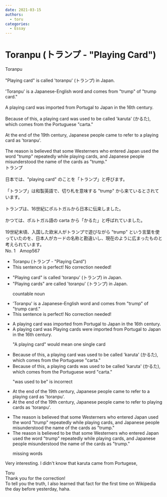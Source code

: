 ```yaml
---
date: 2021-03-15
authors:
  - toru
categories:
  - Essay
---
```


<h1 id="subject_show">Toranpu (トランプ - "Playing Card")</h1>
<div class="date" hidden>Mar 15, 2021 15:24</div>
<div id="post"><div id="body_show_ori">
Toranpu<br/><br/>"Playing card" is called 'toranpu' (トランプ) in Japan.<br/><br/>'Toranpu' is a Japanese-English word and comes from "trump" of "trump card."<br/><br/>A playing card was imported from Portugal to Japan in the 16th century.<br/><br/>Because of this, a playing card was used to be called 'karuta' (かるた), which comes from the Portuguese "carta."<br/><br/>At the end of the 19th century, Japanese people came to refer to a playing card as 'toranpu'.<br/><br/>The reason is believed that some Westerners who entered Japan used the word "trump" repeatedly while playing cards, and Japanese people misunderstood the name of the cards as "trump."
</div></div>

<!-- more -->

<div id="post_ja"><div id="body_show_mo">
トランプ<br/><br/>日本では、"playing card" のことを「トランプ」と呼びます。<br/><br/>「トランプ」は和製英語で、切り札を意味する "trump" から来ているとされています。<br/><br/>トランプは、16世紀にポルトガルから日本に伝来しました。<br/><br/>かつては、ポルトガル語の carta から「かるた」と呼ばれていました。<br/><br/>19世紀末頃、入国した欧米人がトランプで遊びながら "trump" という言葉を使っていたのを、日本人がカードの名称と勘違いし、現在のように広まったものと考えられています。
</div></div>
<div id="block"><div class="first_name"> No. 1　<span class="just_name">Amop567</span></div><div id="block2">
<ul class="correction_field">
<li class="incorrect">Toranpu (トランプ - "Playing Card")</li>
<li class="corrected perfect">This sentence is perfect! No correction needed!</li>
</ul>
<ul class="correction_field">
<li class="incorrect">"Playing card" is called 'toranpu' (トランプ) in Japan.</li>
<li class="corrected correct">
"Playing card<span class="f_blue">s</span>" <span class="f_blue">are</span> called 'toranpu' (トランプ) in Japan.
<p class="correction_comment">countable noun</p>
</li>
</ul>
<ul class="correction_field">
<li class="incorrect">'Toranpu' is a Japanese-English word and comes from "trump" of "trump card."</li>
<li class="corrected perfect">This sentence is perfect! No correction needed!</li>
</ul>
<ul class="correction_field">
<li class="incorrect">A playing card was imported from Portugal to Japan in the 16th century.</li>
<li class="corrected correct">
<span class="sline"><span class="f_red">A playing card was</span></span> <span class="f_blue">Playing cards were</span><span class="f_gray"> </span>imported from Portugal to Japan in the 16th century.
<p class="correction_comment">"A playing card" would mean one single card</p>
</li>
</ul>
<ul class="correction_field">
<li class="incorrect">Because of this, a playing card was used to be called 'karuta' (かるた), which comes from the Portuguese "carta."</li>
<li class="corrected correct">
Because of this, <span class="sline"><span class="f_red">a</span></span> playing card<span class="f_blue">s</span> <span class="sline"><span class="f_red">was</span></span> used to be called 'karuta' (かるた), which comes from the Portuguese <span class="f_blue">word</span> "carta."
<p class="correction_comment">"was used to be" is incorrect</p>
</li>
</ul>
<ul class="correction_field">
<li class="incorrect">At the end of the 19th century, Japanese people came to refer to a playing card as 'toranpu'.</li>
<li class="corrected correct">
At the end of the 19th century, Japanese people came to refer to <span class="f_blue">playing cards</span> as 'toranpu'.
</li>
</ul>
<ul class="correction_field">
<li class="incorrect">The reason is believed that some Westerners who entered Japan used the word "trump" repeatedly while playing cards, and Japanese people misunderstood the name of the cards as "trump."</li>
<li class="corrected correct">
The reason is believed<span class="f_blue"> to be</span> that some Westerners who entered Japan used the word "trump" repeatedly while playing cards, and Japanese people misunderstood the name of the cards as "trump."
<p class="correction_comment">missing words</p>
</li>
</ul>
<p class="comment_small">
 Very interesting. I didn't know that karuta came from Portugese,
</p>

</div><div class="name"><span class="just_name">Toru</span><br>
Thank you for the correction!<br/>To tell you the truth, I also learned that fact for the first time on Wikipedia the day before yesterday, haha.
</div>
</div>
